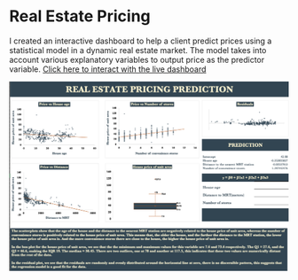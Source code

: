 # Real Estate Pricing

I created an interactive dashboard to help a client predict prices using a statistical model in a dynamic real estate market.
The model takes into account various explanatory variables to output price as the predictor variable.
[Click here to interact with the live dashboard](https://1drv.ms/x/c/835a96e9ae3c6b4b/EXaPbbd1QdlMnapWUm8mG7gBgHCduh55uwEtJ3XJf3iqEQ)

![](https://github.com/imanjokko/real_estate_pricing/blob/main/real%20estate%20dashboard.png)
